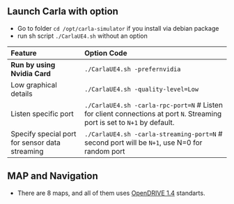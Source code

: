 ## Launch Carla with option
- Go to folder `cd /opt/carla-simulator` if you install via debian package
- run sh script `./CarlaUE4.sh` without an option 

| Feature  | Option Code |
| :------------- | :------------- |
|**Run by using Nvidia Card** | `./CarlaUE4.sh -prefernvidia`|
|Low graphical details | `./CarlaUE4.sh -quality-level=Low`|
|Listen specific port |  `./CarlaUE4.sh -carla-rpc-port=N` # Listen for client connections at port `N`. Streaming port is set to `N+1` by default.|
|Specify special port for sensor data streaming| `./CarlaUE4.sh -carla-streaming-port=N` # second port will be `N+1`, use N=0 for random port|


## MAP and Navigation
- There are 8 maps, and all of them uses [OpenDRIVE 1.4](https://www.asam.net/standards/detail/opendrive/) standarts. 
